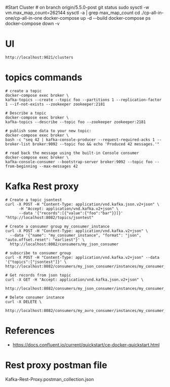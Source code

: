 #Start Cluster
    # on branch origin/5.5.0-post
    git status
    sudo sysctl -w vm.max_map_count=262144
    sysctl -a | grep max_map_count
    cd ./cp-all-in-one/cp-all-in-one
    docker-compose up -d --build
    docker-compose ps
    docker-compose down -v
# UI
    http://localhost:9021/clusters
# topics commands

    # create a topic
    docker-compose exec broker \
    kafka-topics --create --topic foo --partitions 1 --replication-factor 1 --if-not-exists --zookeeper zookeeper:2181
    
    # Describe a topic
    docker-compose exec broker \
    kafka-topics --describe --topic foo --zookeeper zookeeper:2181
    
    # publish some data to your new topic:
    docker-compose exec broker \
    bash -c "seq 42 | kafka-console-producer --request-required-acks 1 --broker-list broker:9092 --topic foo && echo 'Produced 42 messages.'"
    
    # read back the message using the built-in Console consumer    
    docker-compose exec broker \
    kafka-console-consumer --bootstrap-server broker:9092 --topic foo --from-beginning --max-messages 42

# Kafka Rest proxy
    # Create a topic jsontest
    curl -X POST -H "Content-Type: application/vnd.kafka.json.v2+json" \
          -H "Accept: application/vnd.kafka.v2+json" \
          --data '{"records":[{"value":{"foo":"bar"}}]}' "http://localhost:8082/topics/jsontest"
   
    # Create a consumer group my_consumer_instance
    curl -X POST -H "Content-Type: application/vnd.kafka.v2+json" \
      --data '{"name": "my_consumer_instance", "format": "json", "auto.offset.reset": "earliest"}' \
      http://localhost:8082/consumers/my_json_consumer
    
    # subscribe to consumer group
    curl -X POST -H "Content-Type: application/vnd.kafka.v2+json" --data '{"topics":["jsontest"]}' \
    http://localhost:8082/consumers/my_json_consumer/instances/my_consumer_instance/subscription
    
    # Get records from json topic
    curl -X GET -H "Accept: application/vnd.kafka.json.v2+json" \
      http://localhost:8082/consumers/my_json_consumer/instances/my_consumer_instance/records
    
    # Delete consumer instance
    curl -X DELETE \
      http://localhost:8082/consumers/my_avro_consumer/instances/my_consumer_instance

# References
- https://docs.confluent.io/current/quickstart/ce-docker-quickstart.html
# Rest proxy postman file
Kafka-Rest-Proxy.postman_collection.json